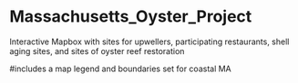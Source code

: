 # Massachusetts_Oyster_Project
Interactive Mapbox with sites for upwellers, participating restaurants, shell aging sites, and sites of oyster reef restoration

#includes a map legend and boundaries set for coastal MA
